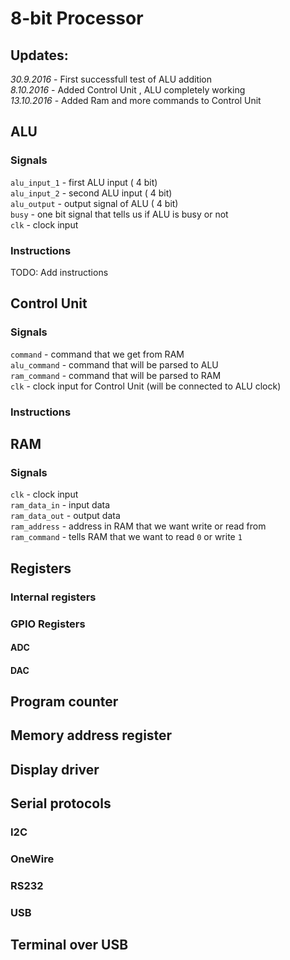 # 8-bit Processor

## Updates:
*30.9.2016* - First successfull test of ALU addition  
*8.10.2016* - Added Control Unit , ALU completely working  
*13.10.2016* - Added Ram and more commands to Control Unit  

## ALU
### Signals
`alu_input_1` - first ALU input ( 4 bit)  
`alu_input_2` - second ALU input ( 4 bit)  
`alu_output` - output signal of ALU ( 4 bit)  
`busy` - one bit signal that tells us if ALU is busy or not  
`clk` - clock input
### Instructions
TODO: Add instructions

## Control Unit
### Signals
`command` - command that we get from RAM  
`alu_command` - command that will be parsed to ALU  
`ram_command` - command that will be parsed to RAM  
`clk` - clock input for Control Unit (will be connected to ALU clock)
### Instructions

## RAM
### Signals
`clk` - clock input    
`ram_data_in` - input data  
`ram_data_out` - output data  
`ram_address` - address in RAM that we want write or read from  
`ram_command` - tells RAM that we  want to read `0` or write `1`

## Registers
### Internal registers
### GPIO Registers
#### ADC
#### DAC

## Program counter

## Memory address register

## Display driver

## Serial protocols
### I2C
### OneWire
### RS232
### USB

## Terminal over USB
